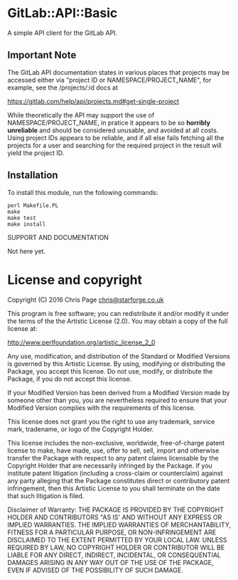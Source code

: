 # GitLab::API::Basic

A simple API client for the GitLab API.

## Important Note

The GitLab API documentation states in various places that projects may be
accessed either via "project ID or NAMESPACE/PROJECT_NAME", for example, see
the /projects/:id docs at

https://gitlab.com/help/api/projects.md#get-single-project

While theoretically the API may support the use of NAMESPACE/PROJECT_NAME,
in pratice it appears to be so **horribly unreliable** and should be
considered unusable, and avoided at all costs. Using project IDs appears
to be reliable, and if all else fails fetching all the projects for a user
and searching for the required project in the result will yield the
project ID.

## Installation

To install this module, run the following commands:

	perl Makefile.PL
	make
	make test
	make install

SUPPORT AND DOCUMENTATION

Not here yet.

# License and copyright

Copyright (C) 2016 Chris Page <chris@starforge.co.uk>

This program is free software; you can redistribute it and/or modify it
under the terms of the the Artistic License (2.0). You may obtain a
copy of the full license at:

http://www.perlfoundation.org/artistic_license_2_0

Any use, modification, and distribution of the Standard or Modified
Versions is governed by this Artistic License. By using, modifying or
distributing the Package, you accept this license. Do not use, modify,
or distribute the Package, if you do not accept this license.

If your Modified Version has been derived from a Modified Version made
by someone other than you, you are nevertheless required to ensure that
your Modified Version complies with the requirements of this license.

This license does not grant you the right to use any trademark, service
mark, tradename, or logo of the Copyright Holder.

This license includes the non-exclusive, worldwide, free-of-charge
patent license to make, have made, use, offer to sell, sell, import and
otherwise transfer the Package with respect to any patent claims
licensable by the Copyright Holder that are necessarily infringed by the
Package. If you institute patent litigation (including a cross-claim or
counterclaim) against any party alleging that the Package constitutes
direct or contributory patent infringement, then this Artistic License
to you shall terminate on the date that such litigation is filed.

Disclaimer of Warranty: THE PACKAGE IS PROVIDED BY THE COPYRIGHT HOLDER
AND CONTRIBUTORS "AS IS' AND WITHOUT ANY EXPRESS OR IMPLIED WARRANTIES.
THE IMPLIED WARRANTIES OF MERCHANTABILITY, FITNESS FOR A PARTICULAR
PURPOSE, OR NON-INFRINGEMENT ARE DISCLAIMED TO THE EXTENT PERMITTED BY
YOUR LOCAL LAW. UNLESS REQUIRED BY LAW, NO COPYRIGHT HOLDER OR
CONTRIBUTOR WILL BE LIABLE FOR ANY DIRECT, INDIRECT, INCIDENTAL, OR
CONSEQUENTIAL DAMAGES ARISING IN ANY WAY OUT OF THE USE OF THE PACKAGE,
EVEN IF ADVISED OF THE POSSIBILITY OF SUCH DAMAGE.
